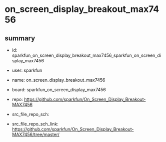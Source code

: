 # on_screen_display_breakout_max7456
 
## summary 
* id: sparkfun_on_screen_display_breakout_max7456_sparkfun_on_screen_display_max7456
* user: sparkfun
* name: on_screen_display_breakout_max7456
* board: sparkfun_on_screen_display_max7456
* repo: https://github.com/sparkfun/On_Screen_Display_Breakout-MAX7456



* src_file_repo_sch: 
* src_file_repo_sch_link: https://github.com/sparkfun/On_Screen_Display_Breakout-MAX7456/tree/master/






